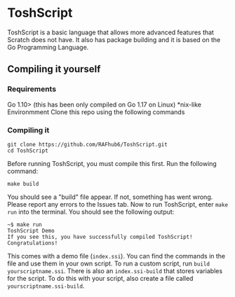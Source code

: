 # ToshScript
ToshScript is a basic language that allows more advanced features that Scratch does not have. It also has package building and it is based on the Go Programming Language.
## Compiling it yourself
### Requirements
Go 1.10> (this has been only compiled on Go 1.17 on Linux)
*nix-like Environmment 
Clone this repo using the following commands
### Compiling it

    git clone https://github.com/RAFhub6/ToshScript.git
    cd ToshScript
Before running ToshScript, you must compile this first. Run the following command:

    make build
You should see a "build" file appear. If not, something has went wrong. Please report any errors to the Issues tab. Now to run ToshScript, enter `make run` into the terminal. You should see the following output:

    ~$ make run
    ToshScript Demo
    If you see this, you have successfully compiled ToshScript! Congratulations!
This comes with a demo file (`index.ssi`). You can find the commands in the file and use them in your own script. To run a custom script, run `build yourscriptname.ssi`. There is also an `index.ssi-build` that stores variables for the script. To do this with your script, also create a file called `yourscriptname.ssi-build`.

